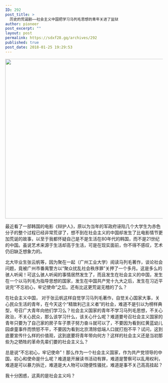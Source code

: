 ```yaml
---
ID: 292
post_title: >
  历史的荒诞剧——社会主义中国把学习马列毛思想的青年关进了监狱
author: pioneer
post_excerpt: ""
layout: post
permalink: https://sdxf28.gq/archives/292
published: true
post_date: 2018-01-25 19:29:53
---
```

<img class="wp-image-314 aligncenter" src="http://sdxf26.gq/wp-content/uploads/2018/01/2018012520352569.jpg" alt="" width="817" height="509" />

最近看了一部韩国的电影《辩护人》，原以为当年的军政府诬陷几个大学生为赤色分子的整个过程已经非常荒谬了，想不到在社会主义的中国却发生了比电影情节更加荒诞的故事，以至于我都怀疑自己是不是生活在80年代的韩国，而不是21世纪的中国。虽说艺术来源于生活却高于生活，可是在现实面前，你不得不感叹，艺术仍旧缺乏想象力的。

北大毕业生张云帆等，因为聚在一起（广州工业大学）阅读马列毛著作，谈论社会问题，竟被广州市番禺警方以“聚众扰乱社会秩序罪”关押了一个多月。这是多么的骇人听闻！可这么骇人听闻的事情居然发生了，而且发生在社会主义的中国，发生在一个以马列毛为指导思想的国家，发生在中国共产党十九大之后，发生在习近平说完“不忘初心，牢记使命”之后。还有比这更荒诞无稽的了么？

在社会主义中国， 对于张云帆这样自觉学习马列毛著作，自觉关心国家大事，关心民众生活的青年，在今天这个“精致利己主义者”的社会，难道不是引以为榜样典型，号召广大青年向他们学习么？社会主义国家的青年不学习马列毛思想，不关心政治，不关心民众，那么该学习什么，该关心什么呢？难道要号召社会主义国家的青年只要为了自己家的房子车子票子努力奋斗就可以了，不要因为看到红黄蓝幼儿园虐童事件而愤怒不平，不要因为看到北京清除低端人口就打抱不平？试问，这到底要宣传什么样的价值观，这到底要将青年带向何方？这样的社会主义还是当初那些为之牺牲的革命先辈们要的社会主义么？

总是说“不忘初心，牢记使命”！那么作为一个社会主义国家，作为共产党领导的中国，初心和使命是什么呢？难道是开展读书活动有罪，难道是警察可以乱用权利，难道是可以暴力拆迁，难道是大人物可以随便性骚扰，难道是事不关己高高挂起？

我十分困惑，这真的是社会主义吗？